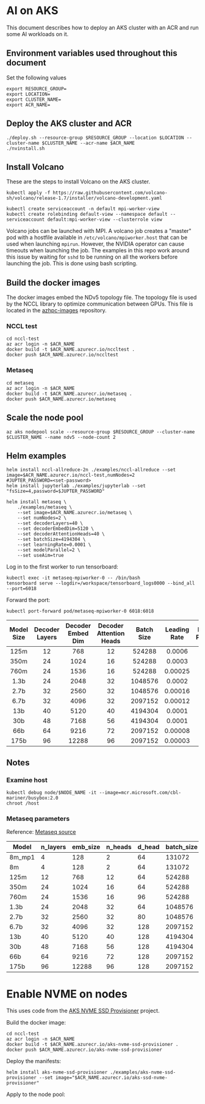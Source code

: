 # AI on AKS

This document describes how to deploy an AKS cluster with an ACR and run some AI workloads on it.

## Environment variables used throughout this document

Set the following values
```
export RESOURCE_GROUP=
export LOCATION=
export CLUSTER_NAME=
export ACR_NAME=
```

## Deploy the AKS cluster and ACR
```
./deploy.sh --resource-group $RESOURCE_GROUP --location $LOCATION --cluster-name $CLUSTER_NAME --acr-name $ACR_NAME
./nvinstall.sh
```

## Install Volcano
These are the steps to install Volcano on the AKS cluster.
```
kubectl apply -f https://raw.githubusercontent.com/volcano-sh/volcano/release-1.7/installer/volcano-development.yaml

kubectl create serviceaccount -n default mpi-worker-view
kubectl create rolebinding default-view --namespace default --serviceaccount default:mpi-worker-view --clusterrole view
```

Volcano jobs can be launched with MPI.  A volcano job creates a "master" pod with a hostfile available in `/etc/volcano/mpiworker.host` that can be used when launching `mpirun`.  However, the NVIDIA operator can cause timeouts when launching the job.  The examples in this repo work around this issue by waiting for `sshd` to be running on all the workers before launching the job.  This is done using bash scripting.

## Build the docker images

The docker images embed the NDv5 topology file.  The topology file is used by the NCCL library to optimize communication between GPUs.  This file is located in the [azhpc-images](https://raw.githubusercontent.com/Azure/azhpc-images/master/topology/ndv5-topo.xml) repository.

### NCCL test
```
cd nccl-test
az acr login -n $ACR_NAME
docker build -t $ACR_NAME.azurecr.io/nccltest .
docker push $ACR_NAME.azurecr.io/nccltest
```

### Metaseq
```
cd metaseq
az acr login -n $ACR_NAME
docker build -t $ACR_NAME.azurecr.io/metaseq .
docker push $ACR_NAME.azurecr.io/metaseq
```

## Scale the node pool
```
az aks nodepool scale --resource-group $RESOURCE_GROUP --cluster-name $CLUSTER_NAME --name ndv5 --node-count 2 
```

## Helm examples
```
helm install nccl-allreduce-2n ./examples/nccl-allreduce --set image=$ACR_NAME.azurecr.io/nccl-test,numNodes=2
#JUPTER_PASSWORD=<set-password>
helm install jupyterlab ./examples/jupyterlab --set "fsSize=4,password=$JUPTER_PASSWORD"

helm install metaseq \
    ./examples/metaseq \
    --set image=$ACR_NAME.azurecr.io/metaseq \
    --set numNodes=2 \
    --set decoderLayers=40 \
    --set decoderEmbedDim=5120 \
    --set decoderAttentionHeads=40 \
    --set batchSize=4194304 \
    --set learningRate=0.0001 \
    --set modelParallel=2 \
    --set useAim=true
```

Log in to the first worker to run tensorboard:
```
kubectl exec -it metaseq-mpiworker-0 -- /bin/bash
tensorboard serve --logdir=/workspace/tensorboard_logs0000 --bind_all --port=6018
```

Forward the port:
```
kubectl port-forward pod/metaseq-mpiworker-0 6018:6018
```

| Model Size  | Decoder Layers | Decoder Embed Dim | Decoder Attention Heads | Batch Size | Leading Rate       | Model Parallel |
|:-----------:|:--------------:|:-----------------:|:-----------------------:|:----------:|:------------------:|:--------------:|
| 125m        | 12             | 768               | 12                      | 524288     | 0.0006             | 2              |
| 350m        | 24             | 1024              | 16                      | 524288     | 0.0003             | 2              |
| 760m        | 24             | 1536              | 16                      | 524288     | 0.00025            | 2              |
| 1.3b        | 24             | 2048              | 32                      | 1048576    | 0.0002             | 2              |
| 2.7b        | 32             | 2560              | 32                      | 1048576    | 0.00016            | 4              |
| 6.7b        | 32             | 4096              | 32                      | 2097152    | 0.00012            | 2              |
| 13b         | 40             | 5120              | 40                      | 4194304    | 0.0001             | 2              |
| 30b         | 48             | 7168              | 56                      | 4194304    | 0.0001             | 2              |
| 66b         | 64             | 9216              | 72                      | 2097152    | 0.00008            | 8              |
| 175b        | 96             | 12288             | 96                      | 2097152    | 0.00003            | 8              |


## Notes

### Examine host

```
kubectl debug node/$NODE_NAME -it --image=mcr.microsoft.com/cbl-mariner/busybox:2.0
chroot /host
```


### Metaseq parameters 

Reference: [Metaseq source](https://github.com/facebookresearch/metaseq/blob/main/metaseq/launcher/opt_job_constants.py)


| Model  | n_layers | emb_size | n_heads | d_head | batch_size | lr       | model_parallel |
|--------|----------|----------|---------|--------|------------|----------|----------------|
| 8m_mp1 | 4        | 128      | 2       | 64     | 131072     | 0.001    | 1              |
| 8m     | 4        | 128      | 2       | 64     | 131072     | 0.001    | 2              |
| 125m   | 12       | 768      | 12      | 64     | 524288     | 0.0006   | 2              |
| 350m   | 24       | 1024     | 16      | 64     | 524288     | 0.0003   | 2              |
| 760m   | 24       | 1536     | 16      | 96     | 524288     | 0.00025  | 2              |
| 1.3b   | 24       | 2048     | 32      | 64     | 1048576    | 0.0002   | 2              |
| 2.7b   | 32       | 2560     | 32      | 80     | 1048576    | 0.00016  | 4              |
| 6.7b   | 32       | 4096     | 32      | 128    | 2097152    | 0.00012  | 2              |
| 13b    | 40       | 5120     | 40      | 128    | 4194304    | 0.0001   | 2              |
| 30b    | 48       | 7168     | 56      | 128    | 4194304    | 0.0001   | 2              |
| 66b    | 64       | 9216     | 72      | 128    | 2097152    | 0.00008  | 8              |
| 175b   | 96       | 12288    | 96      | 128    | 2097152    | 0.00003  | 8              |


# Enable NVME on nodes

This uses code from the [AKS NVME SSD Provisioner](https://github.com/ams0/aks-nvme-ssd-provisioner) project.

Build the docker image:

```
cd nccl-test
az acr login -n $ACR_NAME
docker build -t $ACR_NAME.azurecr.io/aks-nvme-ssd-provisioner .
docker push $ACR_NAME.azurecr.io/aks-nvme-ssd-provisioner
```

Deploy the manifests:

```
helm install aks-nvme-ssd-provisioner ./examples/aks-nvme-ssd-provisioner --set image="$ACR_NAME.azurecr.io/aks-ssd-nvme-provisioner"
```

Apply to the node pool:

```

```